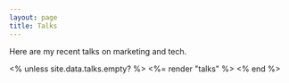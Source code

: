 ```yaml
---
layout: page
title: Talks
---
```


Here are my recent talks on marketing and tech.

<% unless site.data.talks.empty? %>
<%= render "talks" %>
<% end %>
